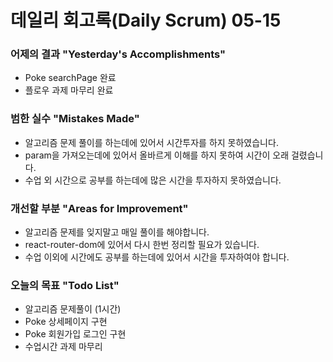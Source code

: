 # 데일리 회고록(Daily Scrum) 05-15

### 어제의 결과 "Yesterday's Accomplishments"

- Poke searchPage 완료
- 플로우 과제 마무리 완료

### 범한 실수 "Mistakes Made"

- 알고리즘 문제 풀이를 하는데에 있어서 시간투자를 하지 못하였습니다.
- param을 가져오는데에 있어서 올바르게 이해를 하지 못하여 시간이 오래 걸렸습니다.
- 수업 외 시간으로 공부를 하는데에 많은 시간을 투자하지 못하였습니다.

### 개선할 부분 "Areas for Improvement"

- 알고리즘 문제를 잊지말고 매일 풀이를 해야합니다.
- react-router-dom에 있어서 다시 한번 정리할 필요가 있습니다.
- 수업 이외에 시간에도 공부를 하는데에 있어서 시간을 투자하여야 합니다.

### 오늘의 목표 "Todo List"

- 알고리즘 문제풀이 (1시간)
- Poke 상세페이지 구현
- Poke 회원가입 로그인 구현
- 수업시간 과제 마무리
